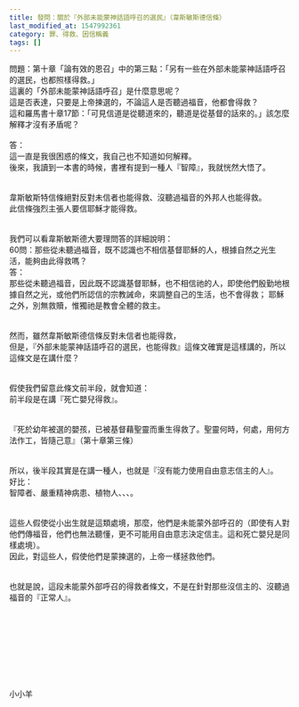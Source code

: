 ```yaml
---
title: 發問：關於『外部未能蒙神話語呼召的選民』（韋斯敏斯德信條）
last_modified_at: 1547992361
category: 罪、得救、因信稱義
tags: []
---
```


問題：第十章「論有效的恩召」中的第三點：「另有一些在外部未能蒙神話語呼召的選民，也都照樣得救。」<br>這裏的「外部未能蒙神話語呼召」是什麼意思呢？<br>這是否表達，只要是上帝揀選的，不論這人是否聽過福音，他都會得救？<br>這和羅馬書十章17節：「可見信道是從聽道來的，聽道是從基督的話來的。」該怎麼解釋才沒有矛盾呢？<br><!--more--><br>答：<br>這一直是我很困惑的條文，我自己也不知道如何解釋。<br>後來，我讀到一本書的時候，書裡有提到一種人『智障』，我就恍然大悟了。<br><br> <br>韋斯敏斯特信條絕對反對未信者也能得救、沒聽過福音的外邦人也能得救。<br>此信條強烈主張人要信耶穌才能得救。<br><br><br>我們可以看韋斯敏斯德大要理問答的詳細說明：<br>60問：那些從未聽過福音，既不認識也不相信基督耶穌的人，根據自然之光生活，能夠由此得救嗎？<br>答：<br>那些從未聽過福音，因此既不認識基督耶穌，也不相信祂的人，即使他們殷勤地根據自然之光，或他們所認信的宗教誡命，來調整自己的生活，也不會得救； 耶穌之外，別無救贖，惟獨祂是教會全體的救主。<br><br><br>然而，雖然韋斯敏斯德信條反對未信者也能得救，<br>但是，『外部未能蒙神話語呼召的選民，也能得救』這條文確實是這樣講的，所以這條文是在講什麼？<br><br> <br>假使我們留意此條文前半段，就會知道：<br>前半段是在講『死亡嬰兒得救』。<br><br><br>『死於幼年被選的嬰孩，已被基督藉聖靈而重生得救了。聖靈何時，何處，用何方法作工，皆隨己意』（第十章第三條）<br><br> <br>所以，後半段其實是在講一種人，也就是『沒有能力使用自由意志信主的人』。<br>好比：<br>智障者、嚴重精神病患、植物人、、、。<br><br> <br>這些人假使從小出生就是這類處境，那麼，他們是未能蒙外部呼召的（即使有人對他們傳福音，他們也無法聽懂，更不可能用自由意志決定信主。這和死亡嬰兒是同樣處境）。<br>因此，對這些人，假使他們是蒙揀選的，上帝一樣拯救他們。<br><br> <br>也就是說，這段未能蒙外部呼召的得救者條文，不是在針對那些沒信主的、沒聽過福音的『正常人』。<br> <br><br><br><br><br><br><br><br><br>小小羊<br> <br>
